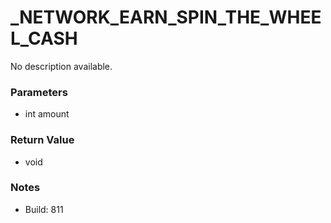 # _NETWORK_EARN_SPIN_THE_WHEEL_CASH

No description available.

### Parameters
* int amount

### Return Value
* void

### Notes
* Build: 811

